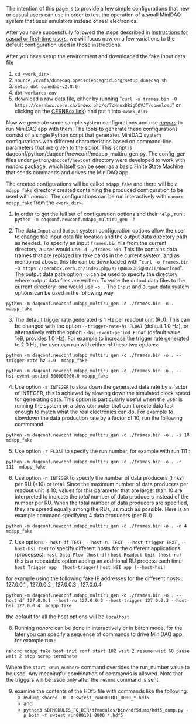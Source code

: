 The intention of this page is to provide a few simple configurations that new or casual users can use in order to test the operation of a small MiniDAQ system that uses emulators instead of real electronics.

After you have successfully followed the steps described in [Instructions for casual or first-time users](InstructionsForCasualUsers.md), we will focus now on a few variations to the default configuration used in those instructions.

After you have setup the environment and downloaded the fake input data file 
1. `cd <work_dir>`
2. `source /cvmfs/dunedaq.opensciencegrid.org/setup_dunedaq.sh`
3. `setup_dbt dunedaq-v2.8.0`
4. `dbt-workarea-env`
5. download a raw data file, either by running 
   "`curl -o frames.bin -O https://cernbox.cern.ch/index.php/s/7qNnuxD8igDOVJT/download`"
   or clicking on the [CERNBox link](https://cernbox.cern.ch/index.php/s/7qNnuxD8igDOVJT/download)) and put it into `<work_dir>`


Now we generate some sample system configurations and use _[nanorc](https://dune-daq-sw.readthedocs.io/en/latest/packages/nanorc/)_ to run MiniDAQ app with them.
The tools to generate these configurations consist of a single Python script that generates MiniDAQ system configurations with different characteristics based on command-line parameters that are given to the script. This script is daqconf/python/daqconf/newconf/mdapp_multiru_gen.py. 
The config_gen files under `python/daqconf/newconf` directory were developed to work with _nanorc_ package, which itself can be seen as a basic Finite State Machine that sends commands and drives the MiniDAQ app.

The created configurations will be called `mdapp_fake` and there will be a `mdapp_fake` directory created containing the produced configuration to be used with  _nanorc_.
The configurations can be run interactively with `nanorc mdapp_fake` from the `<work_dir>`.

1) In order to get the full set of configuration options and their `help` , run :  
`python -m daqconf.newconf.mdapp_multiru_gen -h`

2) The data `Input` and `Output` system configuration options allow the user to change the input data file location and the output data directory path as needed. To specify an input `frames.bin` file from the current directory, a user would use `-d ./frames.bin`. This file contains data frames that are replayed by fake cards in the current system, and as mentioned above, this file can be downloaded with "`curl -o frames.bin -O https://cernbox.cern.ch/index.php/s/7qNnuxD8igDOVJT/download`". The output data path option `-o` can be used to specify the directory where output data files are written.  To write the output data files to the current directory, one would use `-o .`
The `Input` and `Output` data system options can be used in the following way 

`python -m daqconf.newconf.mdapp_multiru_gen -d ./frames.bin -o .  mdapp_fake`

3) The default trigger rate generated is 1 Hz per readout unit (RU). This can be changed with the option `--trigger-rate-hz FLOAT` (default 1.0 Hz), or alternatively with the option `--hsi-event-period FLOAT` (default value 1e9, provides 1.0 Hz). For example to increase the trigger rate generated to 2.0 Hz, the user can run with either of these two options:

`python -m daqconf.newconf.mdapp_multiru_gen -d ./frames.bin -o . --trigger-rate-hz 2.0  mdapp_fake`

`python -m daqconf.newconf.mdapp_multiru_gen -d ./frames.bin -o . --hsi-event-period 500000000.0 mdapp_fake`
  

4) Use option `-s INTEGER` to slow down the generated data rate by a factor of INTEGER, this is achieved by slowing down the simulated clock speed for generating data. This option is particularly useful when the user is running the system on a slow computer that can't create data fast enough to match what the real electronics can do. For example to slowdown the data production rate by a factor of 10, run the following commmand:

`python -m daqconf.newconf.mdapp_multiru_gen -d ./frames.bin -o . -s 10  mdapp_fake`


5) Use option `-r FLOAT` to specify the run number, for example with run 111 :

`python -m daqconf.newconf.mdapp_multiru_gen -d ./frames.bin -o . -r 111  mdapp_fake`


6) Use option `-n INTEGER` to specify the number of data producers (links) per RU (<10) or total. Since the maximum number of data producers per readout unit is 10, values for this parameter that are larger than 10 are interpreted to indicate the _total_ number of data producers instead of the number per RU. When the total number of data producers are specified, they are spread equally among the RUs, as much as possible.
Here is an example command specifying 4 data producers (per RU) :

`python -m daqconf.newconf.mdapp_multiru_gen -d ./frames.bin -o . -n 4 mdapp_fake`


7) Use options `--host-df TEXT` , `--host-ru TEXT` , `--host-trigger TEXT` , `--host-hsi TEXT`  to specify different hosts for the different applications (processes):
`host Data-Flow (host-df)` 
`host Readout Unit (host-ru)` this is a repeatable option adding an additional RU process each time
`host Trigger app  (host-trigger)`
`host HSI app (--host-hsi)`

for example using the following fake IP addresses for the different hosts :  127.0.0.1 , 127.0.0.2 , 127.0.0.3 , 127.0.0.4

`python -m daqconf.newconf.mdapp_multiru_gen -d ./frames.bin -o . --host-df 127.0.0.1 --host-ru 127.0.0.2 --host-trigger 127.0.0.3 --host-hsi 127.0.0.4  mdapp_fake`

the default for all the host options will be `localhost`

8) Running _nanorc_ can be done in interactively or in batch mode, for the later you can specify a sequence of commands to drive MiniDAQ app, for example run :

 `nanorc mdapp_fake boot init conf start 102 wait 2 resume wait 60 pause wait 2 stop scrap terminate`

Where the `start <run_number>` command overrides the run_number value to be used. 
Any meaningful combination of commands is allowed. Note that the triggers will be issue only after the `resume` command is sent. 


9) examine the contents of the HDf5 file with commands like the following:
   * `h5dump-shared -H -A swtest_run000101_0000_*.hdf5`
   * and
   * `python3 $DFMODULES_FQ_DIR/dfmodules/bin/hdf5dump/hdf5_dump.py -p both -f swtest_run000101_0000_*.hdf5`
